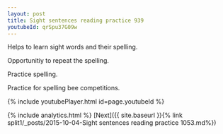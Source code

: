 ```yaml
---
layout: post
title: Sight sentences reading practice 939
youtubeId: qrSpu37G09w
---
```

 
 
Helps to learn sight words and their spelling.

Opportunitiy to repeat the spelling. 

Practice spelling. 
 
Practice for spelling bee competitions. 
 
{% include youtubePlayer.html id=page.youtubeId %}
 
 
{% include analytics.html %} 
[Next]({{ site.baseurl }}{% link  split1/_posts/2015-10-04-Sight sentences reading practice 1053.md%})
 

